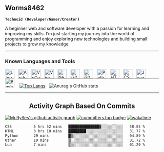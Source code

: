 ## Worms8462

**`Technoid (Developer/Gamer/Creator)`**

A beginner web and software developer with a passion for learning and improving my skills. I’m just starting my journey into the world of programming and enjoy exploring new technologies and building small projects to grow my knowledge

---

<h3>Known Languages and Tools</h3>

<img align="left" alt="Linux" width="30px" style="padding-right:10px;" src="https://cdn.jsdelivr.net/gh/devicons/devicon/icons/linux/linux-original.svg" />
<img align="left" alt="ArchLinux" width="30px" style="padding-right:10px;" src="https://cdn.jsdelivr.net/gh/devicons/devicon@latest/icons/archlinux/archlinux-original.svg" />
<img align="left" alt="VsCode" width="30px" style="padding-right:10px;" src="https://cdn.jsdelivr.net/gh/devicons/devicon@latest/icons/vscode/vscode-original.svg" />
<img align="left" alt="Vim" width="30px" style="padding-right:10px;" src="https://cdn.jsdelivr.net/gh/devicons/devicon@latest/icons/vim/vim-original.svg" />
<img align="left" alt="NeoVim" width="30px" style="padding-right:10px;" src="https://cdn.jsdelivr.net/gh/devicons/devicon@latest/icons/neovim/neovim-original.svg" />
<img align="left" alt="GitHub" width="30px" style="padding-right:10px;" src="https://cdn.jsdelivr.net/gh/devicons/devicon@latest/icons/github/github-original.svg" />
<img align="left" alt="Git" width="30px" style="padding-right:10px;" src="https://cdn.jsdelivr.net/gh/devicons/devicon/icons/git/git-original.svg" />
<img align="left" alt="Python" width="30px" style="padding-right:10px;" src="https://cdn.jsdelivr.net/gh/devicons/devicon/icons/python/python-plain.svg" />
<img align="left" alt="HTML" width="30px" style="padding-right:10px;" src="https://cdn.jsdelivr.net/gh/devicons/devicon/icons/html5/html5-plain.svg" />
<img align="left" alt="CSS" width="30px" style="padding-right:10px;" src="https://cdn.jsdelivr.net/gh/devicons/devicon/icons/css3/css3-plain.svg" />
<img align="left" alt="JavaScript" width="30px" style="padding-right:10px;" src="https://cdn.jsdelivr.net/gh/devicons/devicon/icons/javascript/javascript-plain.svg" />
<img align="left" alt="Bash" width="30px" style="padding-right:10px;" src="https://cdn.jsdelivr.net/gh/devicons/devicon@latest/icons/bash/bash-plain.svg"/>

<br>

---

&nbsp;[![Top Langs](https://github-readme-stats.vercel.app/api/top-langs/?username=gb8462&layout=donut&bg_color=010014)](https://github.com/gb8462/github-readme-stats&bg_color=010014) &nbsp;&nbsp;![Anurag's GitHub stats](https://github-readme-stats.vercel.app/api?username=gb8462&show_icons=true&bg_color=010014)  

---

<h2 align="center">Activity Graph Based On Commits</h2>

[![Mr.RySes's github activity graph](https://github-readme-activity-graph.vercel.app/graph?username=gb8462&bg_color=010014&color=1C78A2&line=00f583&point=00ff11&area=true&hide_border=true)](https://github.com/gb8462/github-readme-activity-graph)
[![committers.top badge](https://user-badge.committers.top/philippines/gb8462.svg)](https://user-badge.committers.top/philippines/gb8462)
[![wakatime](https://wakatime.com/badge/user/a2f6e923-a1e9-4c25-a204-b5188db0ae9f.svg)](https://wakatime.com/@a2f6e923-a1e9-4c25-a204-b5188db0ae9f)

<!--START_SECTION:waka-->

```txt
CSS          5 hrs 52 mins   ██████████████▓░░░░░░░░░░   58.85 %
HTML         3 hrs 10 mins   ████████░░░░░░░░░░░░░░░░░   31.77 %
Python       29 mins         █▒░░░░░░░░░░░░░░░░░░░░░░░   04.89 %
Other        10 mins         ▒░░░░░░░░░░░░░░░░░░░░░░░░   01.72 %
Lua          7 mins          ▒░░░░░░░░░░░░░░░░░░░░░░░░   01.20 %
```

<!--END_SECTION:waka-->
